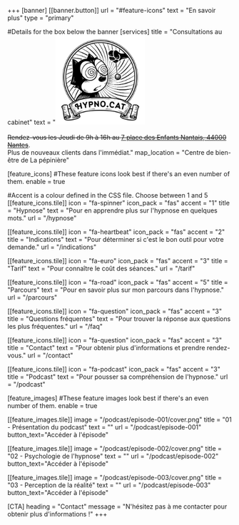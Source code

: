 +++
[banner]
  [[banner.button]]
      url = "#feature-icons"
      text = "En savoir plus"
      type = "primary"

#Details for the box below the banner
[services]
  title = "Consultations au cabinet"
  text = "<img width=200px src='/img/hypnocat.png'/><br /><br /><strike>Rendez-vous les Jeudi de 9h à 16h au [7 place des Enfants Nantais, 44000 Nantes](https://www.openstreetmap.org/node/1716156816)</strike>.<br />Plus de nouveaux clients dans l'immédiat."
  map_location = "Centre de bien-être de La pépinière"

[feature_icons]
  #These feature icons look best if there's an even number of them.
  enable = true

  #Accent is a colour defined in the CSS file. Choose between 1 and 5
  [[feature_icons.tile]]
    icon = "fa-spinner"
    icon_pack = "fas"
    accent = "1"
    title = "Hypnose"
    text = "Pour en apprendre plus sur l'hypnose en quelques mots."
    url = "/hypnose"

  [[feature_icons.tile]]
    icon = "fa-heartbeat"
    icon_pack = "fas"
    accent = "2"
    title = "Indications"
    text = "Pour déterminer si c'est le bon outil pour votre demande."
    url = "/indications"

  [[feature_icons.tile]]
    icon = "fa-euro"
    icon_pack = "fas"
    accent = "3"
    title = "Tarif"
    text = "Pour connaître le coût des séances."
    url = "/tarif"

  [[feature_icons.tile]]
    icon = "fa-road"
    icon_pack = "fas"
    accent = "5"
    title = "Parcours"
    text = "Pour en savoir plus sur mon parcours dans l'hypnose."
    url = "/parcours"

  [[feature_icons.tile]]
    icon = "fa-question"
    icon_pack = "fas"
    accent = "3"
    title = "Questions fréquentes"
    text = "Pour trouver la réponse aux questions les plus fréquentes."
    url = "/faq"

  [[feature_icons.tile]]
    icon = "fa-question"
    icon_pack = "fas"
    accent = "3"
    title = "Contact"
    text = "Pour obtenir plus d'informations et prendre rendez-vous."
    url = "/contact"

  [[feature_icons.tile]]
    icon = "fa-podcast"
    icon_pack = "fas"
    accent = "3"
    title = "Podcast"
    text = "Pour pousser sa compréhension de l'hypnose."
    url = "/podcast"


[feature_images]
#These feature images look best if there's an even number of them.
  enable = true

  [[feature_images.tile]]
    image = "/podcast/episode-001/cover.png"
    title = "01 - Présentation du podcast"
    text = ""
    url = "/podcast/episode-001"
    button_text="Accéder à l'épisode"

  [[feature_images.tile]]
    image = "/podcast/episode-002/cover.png"
    title = "02 - Psychologie de l'hypnose"
    text = ""
    url = "/podcast/episode-002"
    button_text="Accéder à l'épisode"

  [[feature_images.tile]]
    image = "/podcast/episode-003/cover.png"
    title = "03 - Perception de la réalité"
    text = ""
    url = "/podcast/episode-003"
    button_text="Accéder à l'épisode"

[CTA]
  heading = "Contact"
  message = "N'hésitez pas à me contacter pour obtenir plus d'informations !"
+++
